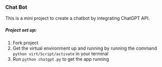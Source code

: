 ### Chat Bot
This is a mini project to create a chatbot by integrating ChatGPT API.

##### Project set up:
1. Fork project
2. Get the virtual environment up and running by running the command `python virt/Script/activate` in your terminal
3. Run `python chatgpt.py` to get the app running